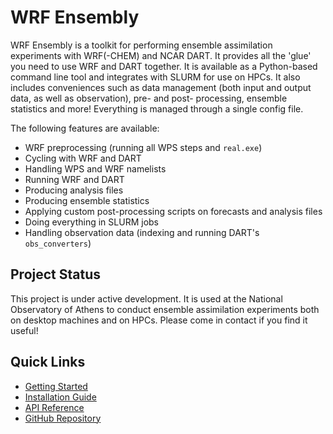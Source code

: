 # WRF Ensembly

WRF Ensembly is a toolkit for performing ensemble assimilation experiments with WRF(-CHEM) and NCAR DART. It provides all the 'glue' you need to use WRF and DART together. It is available as a Python-based command line tool and integrates with SLURM for use on HPCs. It also includes conveniences such as data management (both input and output data, as well as observation), pre- and post- processing, ensemble statistics and more! Everything is managed through a single config file.

The following features are available:

- WRF preprocessing (running all WPS steps and `real.exe`)
- Cycling with WRF and DART
- Handling WPS and WRF namelists
- Running WRF and DART
- Producing analysis files
- Producing ensemble statistics
- Applying custom post-processing scripts on forecasts and analysis files
- Doing everything in SLURM jobs
- Handling observation data (indexing and running DART's `obs_converters`)

## Project Status

This project is under active development. It is used at the National Observatory of Athens to conduct ensemble assimilation experiments both on desktop machines and on HPCs. Please come in contact if you find it useful!

## Quick Links

- [Getting Started](getting-started.md)
- [Installation Guide](user-guide/installation.md)
- [API Reference](api-reference.md)
- [GitHub Repository](https://github.com/yourusername/wrf_ensembly)
